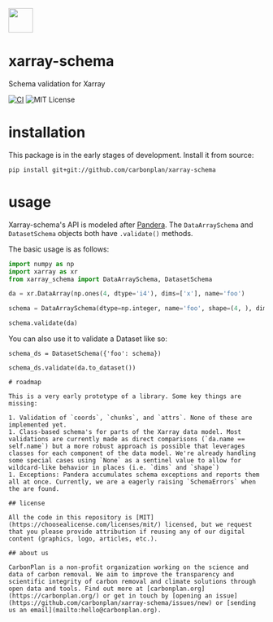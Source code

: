 <img
  src='https://carbonplan-assets.s3.amazonaws.com/monogram/dark-small.png'
  height='48'
/>

# xarray-schema

Schema validation for Xarray

[![CI](https://github.com/carbonplan/ndpyramid/actions/workflows/main.yaml/badge.svg)](https://github.com/carbonplan/xarray-schema/actions/workflows/main.yaml)
![MIT License](https://badgen.net/badge/license/MIT/blue)

# installation

This package is in the early stages of development. Install it from source:

```shell
pip install git+git://github.com/carbonplan/xarray-schema
```

# usage

Xarray-schema's API is modeled after [Pandera](https://pandera.readthedocs.io/en/stable/). The `DataArraySchema` and `DatasetSchema` objects both have `.validate()` methods.

The basic usage is as follows:

```python
import numpy as np
import xarray as xr
from xarray_schema import DataArraySchema, DatasetSchema

da = xr.DataArray(np.ones(4, dtype='i4'), dims=['x'], name='foo')

schema = DataArraySchema(dtype=np.integer, name='foo', shape=(4, ), dims=['x'])

schema.validate(da)
```

You can also use it to validate a Dataset like so:
```
schema_ds = DatasetSchema({'foo': schema})

schema_ds.validate(da.to_dataset())

# roadmap

This is a very early prototype of a library. Some key things are missing:

1. Validation of `coords`, `chunks`, and `attrs`. None of these are implemented yet.
1. Class-based schema's for parts of the Xarray data model. Most validations are currently made as direct comparisons (`da.name == self.name`) but a more robust approach is possible that leverages classes for each component of the data model. We're already handling some special cases using `None` as a sentinel value to allow for wildcard-like behavior in places (i.e. `dims` and `shape`)
1. Exceptions: Pandera accumulates schema exceptions and reports them all at once. Currently, we are a eagerly raising `SchemaErrors` when the are found.

## license

All the code in this repository is [MIT](https://choosealicense.com/licenses/mit/) licensed, but we request that you please provide attribution if reusing any of our digital content (graphics, logo, articles, etc.).

## about us

CarbonPlan is a non-profit organization working on the science and data of carbon removal. We aim to improve the transparency and scientific integrity of carbon removal and climate solutions through open data and tools. Find out more at [carbonplan.org](https://carbonplan.org/) or get in touch by [opening an issue](https://github.com/carbonplan/xarray-schema/issues/new) or [sending us an email](mailto:hello@carbonplan.org).
